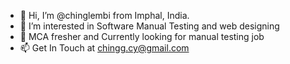 - 👋 Hi, I’m @chinglembi from Imphal, India.
- 👀 I’m interested in Software Manual Testing and web designing
- 🌱 MCA fresher and Currently looking for manual testing job
- 📫 Get In Touch at chingg.cy@gmail.com

<!---
chinglembi/chinglembi is a ✨ special ✨ repository because its `README.md` (this file) appears on your GitHub profile.
You can click the Preview link to take a look at your changes.
--->
